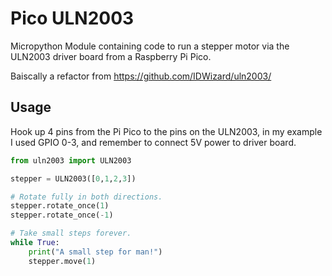 # Pico ULN2003

Micropython Module containing code to run a stepper motor via the ULN2003 driver
board from a Raspberry Pi Pico.

Baiscally a refactor from https://github.com/IDWizard/uln2003/

## Usage

Hook up 4 pins from the Pi Pico to the pins on the ULN2003, in my example I used
GPIO 0-3, and remember to connect 5V power to driver board.

```python
from uln2003 import ULN2003

stepper = ULN2003([0,1,2,3])

# Rotate fully in both directions.
stepper.rotate_once(1)
stepper.rotate_once(-1)

# Take small steps forever.
while True:
    print("A small step for man!")
    stepper.move(1)
```
